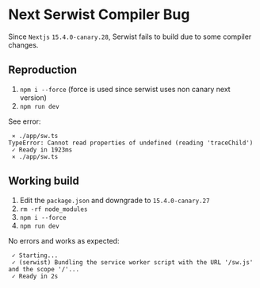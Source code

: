 # Next Serwist Compiler Bug

Since `Nextjs` `15.4.0-canary.28`, Serwist fails to build due to some compiler changes.

## Reproduction

1. `npm i --force` (force is used since serwist uses non canary next version)
2. `npm run dev`

See error:

```
 ⨯ ./app/sw.ts
TypeError: Cannot read properties of undefined (reading 'traceChild')
 ✓ Ready in 1923ms
 ⨯ ./app/sw.ts
```

## Working build

1. Edit the `package.json` and downgrade to `15.4.0-canary.27`
2. `rm -rf node_modules`
3. `npm i --force`
4. `npm run dev`

No errors and works as expected:

```
 ✓ Starting...
 ✓ (serwist) Bundling the service worker script with the URL '/sw.js' and the scope '/'...
 ✓ Ready in 2s
```
